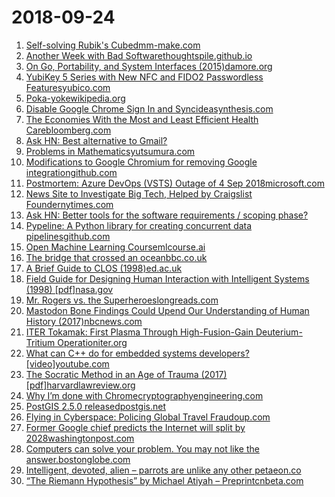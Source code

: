 # 2018-09-24
1. [Self-solving Rubik's Cubedmm-make.com](https://media.dmm-make.com/item/4462/)
2. [Another Week with Bad Softwarethoughtspile.github.io](http://thoughtspile.github.io/2018/09/23/bad-software-week/)
3. [On Go, Portability, and System Interfaces (2015)damore.org](http://garrett.damore.org/2015/09/on-go-portability-and-system-interfaces.html?m=1)
4. [YubiKey 5 Series with New NFC and FIDO2 Passwordless Featuresyubico.com](https://www.yubico.com/2018/09/introducing-the-yubikey-5-series-with-new-nfc-and-fido2-passwordless-features/)
5. [Poka-yokewikipedia.org](https://en.wikipedia.org/wiki/Poka-yoke)
6. [Disable Google Chrome Sign In and Syncideasynthesis.com](https://blog.ideasynthesis.com/2018/09/24/Disable-Google-Chrome-Sign-In-and-Sync/)
7. [The Economies With the Most and Least Efficient Health Carebloomberg.com](https://www.bloomberg.com/news/articles/2018-09-19/u-s-near-bottom-of-health-index-hong-kong-and-singapore-at-top)
8. [Ask HN: Best alternative to Gmail?](https://news.ycombinator.com/item?id=18054574)
9. [Problems in Mathematicsyutsumura.com](https://yutsumura.com/)
10. [Modifications to Google Chromium for removing Google integrationgithub.com](https://github.com/Eloston/ungoogled-chromium)
11. [Postmortem: Azure DevOps (VSTS) Outage of 4 Sep 2018microsoft.com](https://blogs.msdn.microsoft.com/vsoservice/?p=17485)
12. [News Site to Investigate Big Tech, Helped by Craigslist Foundernytimes.com](https://www.nytimes.com/2018/09/23/business/media/the-markup-craig-newmark.html)
13. [Ask HN: Better tools for the software requirements / scoping phase?](https://news.ycombinator.com/item?id=18049999)
14. [Pypeline: A Python library for creating concurrent data pipelinesgithub.com](https://github.com/cgarciae/pypeln)
15. [Open Machine Learning Coursemlcourse.ai](https://mlcourse.ai/)
16. [The bridge that crossed an oceanbbc.co.uk](https://www.bbc.co.uk/news/resources/idt-sh/the_bridge_that_crossed_an_ocean)
17. [A Brief Guide to CLOS (1998)ed.ac.uk](http://www.aiai.ed.ac.uk/~jeff/clos-guide.html)
18. [Field Guide for Designing Human Interaction with Intelligent Systems (1998) [pdf]nasa.gov](https://ston.jsc.nasa.gov/collections/trs/_techrep/TM-1998-208470.pdf)
19. [Mr. Rogers vs. the Superheroeslongreads.com](https://longreads.com/2018/09/19/mr-rogers-vs-the-superheroes/)
20. [Mastodon Bone Findings Could Upend Our Understanding of Human History (2017)nbcnews.com](https://www.nbcnews.com/science/science-news/mastodon-bone-findings-could-upend-our-understanding-human-history-n751406)
21. [ITER Tokamak: First Plasma Through High-Fusion-Gain Deuterium-Tritium Operationiter.org](https://www.iter.org/newsline/-/3121)
22. [What can C++ do for embedded systems developers? [video]youtube.com](https://www.youtube.com/watch?v=VoHOLDdfDhk)
23. [The Socratic Method in an Age of Trauma (2017) [pdf]harvardlawreview.org](https://harvardlawreview.org/wp-content/uploads/2017/10/2320-2347_Online.pdf)
24. [Why I’m done with Chromecryptographyengineering.com](https://blog.cryptographyengineering.com/2018/09/23/why-im-leaving-chrome/)
25. [PostGIS 2.5.0 releasedpostgis.net](http://postgis.net/2018/09/23/postgis-2.5.0/)
26. [Flying in Cyberspace: Policing Global Travel Fraudoup.com](https://academic.oup.com/policing/advance-article/doi/10.1093/police/pay063/5094543)
27. [Former Google chief predicts the Internet will split by 2028washingtonpost.com](https://www.washingtonpost.com/technology/2018/09/21/former-google-chief-predicts-internet-will-split-by-chinese-web-an-american-one)
28. [Computers can solve your problem. You may not like the answer.bostonglobe.com](https://apps.bostonglobe.com/ideas/graphics/2018/09/equity-machine/)
29. [Intelligent, devoted, alien – parrots are unlike any other petaeon.co](https://aeon.co/essays/why-does-keeping-a-bird-in-a-cage-make-people-happy)
30. [“The Riemann Hypothesis” by Michael Atiyah – Preprintcnbeta.com](https://www.cnbeta.com/articles/tech/771037.htm)